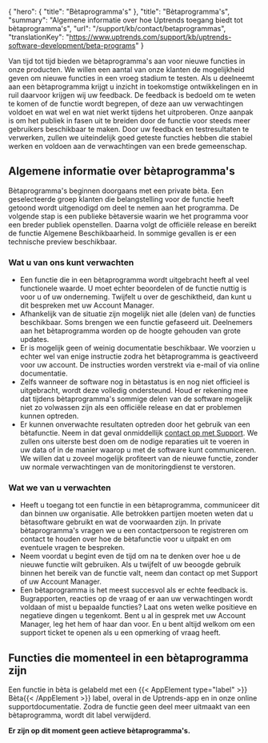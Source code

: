 {
  "hero": {
    "title": "Bètaprogramma's"
  },
  "title": "Bètaprogramma's",
  "summary": "Algemene informatie over hoe Uptrends toegang biedt tot bètaprogramma's",
  "url": "/support/kb/contact/betaprogrammas",
  "translationKey": "https://www.uptrends.com/support/kb/uptrends-software-development/beta-programs"
}

Van tijd tot tijd bieden we bètaprogramma's aan voor nieuwe functies in onze producten. We willen een aantal van onze klanten de mogelijkheid geven om nieuwe functies in een vroeg stadium te testen. Als u deelneemt aan een bètaprogramma krijgt u inzicht in toekomstige ontwikkelingen en in ruil daarvoor krijgen wij uw feedback. De feedback is bedoeld om te weten te komen of de functie wordt begrepen, of deze aan uw verwachtingen voldoet en wat wel en wat niet werkt tijdens het uitproberen.
Onze aanpak is om het publiek in fasen uit te breiden door de functie voor steeds meer gebruikers beschikbaar te maken. Door uw feedback en testresultaten te verwerken, zullen we uiteindelijk goed geteste functies hebben die stabiel werken en voldoen aan de verwachtingen van een brede gemeenschap.

## Algemene informatie over bètaprogramma's

Bètaprogramma's beginnen doorgaans met een private bèta. Een geselecteerde groep klanten die belangstelling voor de functie heeft getoond wordt uitgenodigd om deel te nemen aan het programma. De volgende stap is een publieke bètaversie waarin we het programma voor een breder publiek openstellen. Daarna volgt de officiële release en bereikt de functie Algemene Beschikbaarheid. In sommige gevallen is er een technische preview beschikbaar.

### Wat u van ons kunt verwachten

-   Een functie die in een bètaprogramma wordt uitgebracht heeft al veel functionele waarde. U moet echter beoordelen of de functie nuttig is voor u of uw onderneming. Twijfelt u over de geschiktheid, dan kunt u dit bespreken met uw Account Manager.
-   Afhankelijk van de situatie zijn mogelijk niet alle (delen van) de functies beschikbaar. Soms brengen we een functie gefaseerd uit. Deelnemers aan het bètaprogramma worden op de hoogte gehouden van grote updates.
-   Er is mogelijk geen of weinig documentatie beschikbaar. We voorzien u echter wel van enige instructie zodra het bètaprogramma is geactiveerd voor uw account. De instructies worden verstrekt via e-mail of via online documentatie.
-   Zelfs wanneer de software nog in bètastatus is en nog niet officieel is uitgebracht, wordt deze volledig ondersteund. Houd er rekening mee dat tijdens bètaprogramma's sommige delen van de software mogelijk niet zo volwassen zijn als een officiële release en dat er problemen kunnen optreden.
-   Er kunnen onverwachte resultaten optreden door het gebruik van een bètafunctie. Neem in dat geval onmiddellijk [contact op met Support](/contact). We zullen ons uiterste best doen om de nodige reparaties uit te voeren in uw data of in de manier waarop u met de software kunt communiceren. We willen dat u zoveel mogelijk profiteert van de nieuwe functie, zonder uw normale verwachtingen van de monitoringdienst te verstoren.

### Wat we van u verwachten

-   Heeft u toegang tot een functie in een bètaprogramma, communiceer dit dan binnen uw organisatie. Alle betrokken partijen moeten weten dat u bètasoftware gebruikt en wat de voorwaarden zijn. In private bètaprogramma's vragen we u een contactpersoon te registreren om contact te houden over hoe de bètafunctie voor u uitpakt en om eventuele vragen te bespreken.
-   Neem voordat u begint even de tijd om na te denken over hoe u de nieuwe functie wilt gebruiken. Als u twijfelt of uw beoogde gebruik binnen het bereik van de functie valt, neem dan contact op met Support of uw Account Manager.
-   Een bètaprogramma is het meest succesvol als er echte feedback is. Bugrapporten, reacties op de vraag of er aan uw verwachtingen wordt voldaan of mist u bepaalde functies? Laat ons weten welke positieve en negatieve dingen u tegenkomt. Bent u al in gesprek met uw Account Manager, leg het hem of haar dan voor. En u bent altijd welkom om een support ticket te openen als u een opmerking of vraag heeft.

## Functies die momenteel in een bètaprogramma zijn

Een functie in bèta is gelabeld met een {{< AppElement type="label" >}} Bèta{{< /AppElement >}} label, overal in de Uptrends-app en in onze online supportdocumentatie. Zodra de functie geen deel meer uitmaakt van een bètaprogramma, wordt dit label verwijderd. 

**Er zijn op dit moment geen actieve bètaprogramma's.**

